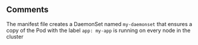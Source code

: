 
## Comments

The manifest file creates a DaemonSet named `my-daemonset` that ensures a copy of the Pod with the label `app: my-app` is running on every node in the cluster

